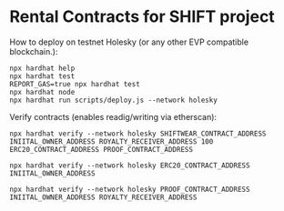 # Rental Contracts for SHIFT project

How to deploy on testnet Holesky (or any other EVP compatible blockchain.):

```shell
npx hardhat help
npx hardhat test
REPORT_GAS=true npx hardhat test
npx hardhat node
npx hardhat run scripts/deploy.js --network holesky
```

Verify contracts (enables readig/writing via etherscan):

```shell
npx hardhat verify --network holesky SHIFTWEAR_CONTRACT_ADDRESS INIITAL_OWNER_ADDRESS ROYALTY_RECEIVER_ADDRESS 100 ERC20_CONTRACT_ADDRESS PROOF_CONTRACT_ADDRESS
```

```shell
npx hardhat verify --network holesky ERC20_CONTRACT_ADDRESS INIITAL_OWNER_ADDRESS 
```

```shell
npx hardhat verify --network holesky PROOF_CONTRACT_ADDRESS INIITAL_OWNER_ADDRESS ROYALTY_RECEIVER_ADDRESS
```

